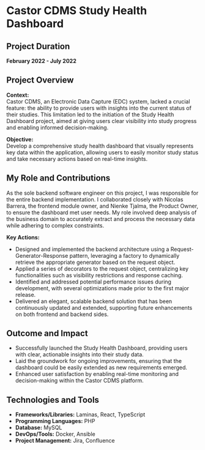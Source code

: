 # Castor CDMS Study Health Dashboard

## Project Duration
**February 2022 - July 2022**

## Project Overview
**Context:**  
Castor CDMS, an Electronic Data Capture (EDC) system, lacked a crucial feature: the ability to provide users with insights into the current status of their studies. This limitation led to the initiation of the Study Health Dashboard project, aimed at giving users clear visibility into study progress and enabling informed decision-making.

**Objective:**  
Develop a comprehensive study health dashboard that visually represents key data within the application, allowing users to easily monitor study status and take necessary actions based on real-time insights.

## My Role and Contributions
As the sole backend software engineer on this project, I was responsible for the entire backend implementation. I collaborated closely with Nicolas Barrera, the frontend module owner, and Nienke Tjalma, the Product Owner, to ensure the dashboard met user needs. My role involved deep analysis of the business domain to accurately extract and process the necessary data while adhering to complex constraints.

**Key Actions:**
- Designed and implemented the backend architecture using a Request-Generator-Response pattern, leveraging a factory to dynamically retrieve the appropriate generator based on the request object.
- Applied a series of decorators to the request object, centralizing key functionalities such as visibility restrictions and response caching.
- Identified and addressed potential performance issues during development, with several optimizations made prior to the first major release.
- Delivered an elegant, scalable backend solution that has been continuously updated and extended, supporting future enhancements on both frontend and backend sides.

## Outcome and Impact
- Successfully launched the Study Health Dashboard, providing users with clear, actionable insights into their study data.
- Laid the groundwork for ongoing improvements, ensuring that the dashboard could be easily extended as new requirements emerged.
- Enhanced user satisfaction by enabling real-time monitoring and decision-making within the Castor CDMS platform.

## Technologies and Tools
- **Frameworks/Libraries:** Laminas, React, TypeScript
- **Programming Languages:** PHP
- **Database:** MySQL
- **DevOps/Tools:** Docker, Ansible
- **Project Management:** Jira, Confluence
